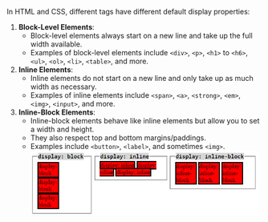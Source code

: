 In HTML and CSS, different tags have different default display properties:
1. **Block-Level Elements**:
   - Block-level elements always start on a new line and take up the full width available.
   - Examples of block-level elements include `<div>`, `<p>`, `<h1>` to `<h6>`, `<ul>`, `<ol>`, `<li>`, `<table>`, and more.
2. **Inline Elements**:
   - Inline elements do not start on a new line and only take up as much width as necessary.
   - Examples of inline elements include `<span>`, `<a>`, `<strong>`, `<em>`, `<img>`, `<input>`, and more.
3. **Inline-Block Elements**:
   - Inline-block elements behave like inline elements but allow you to set a width and height.
   - They also respect top and bottom margins/paddings.
   - Examples include `<button>`, `<label>`, and sometimes `<img>`.
   ![alt text](image.png)